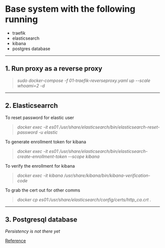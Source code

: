 # Base system with the following running
- traefik
- elasticsearch
- kibana
- postgres database

---
## 1. Run proxy as a reverse proxy
> *sudo docker-compose -f 01-traefik-reverseproxy.yaml up --scale whoami=2 -d*

---
## 2. Elasticsearrch

To reset password for elastic user

> *docker exec -it es01 /usr/share/elasticsearch/bin/elasticsearch-reset-password -u elastic*

To generate enrollment token for kibana

> *docker exec -it es01 /usr/share/elasticsearch/bin/elasticsearch-create-enrollment-token --scope kibana*

To verify the enrollment for kibana
> *docker exec -it kibana /usr/share/kibana/bin/kibana-verification-code*

To grab the cert out for other comms
> *docker cp es01:/usr/share/elasticsearch/config/certs/http_ca.crt .*

---
## 3. Postgresql database
*Persistency is not there yet*

[Reference](https://towardsdatascience.com/local-development-set-up-of-postgresql-with-docker-c022632f13ea)